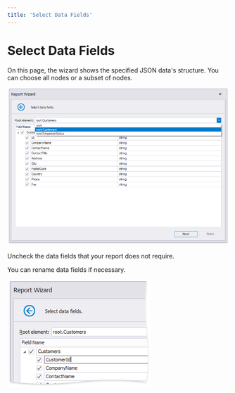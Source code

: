 ```yaml
---
title: 'Select Data Fields'
---
```


# Select Data Fields

On this page, the wizard shows the specified JSON data's structure. You can choose all nodes or a subset of nodes.

![JSON-SelectRootElement](../../../../../../images/eurd-JSON-SelectRootElement.png)

Uncheck the data fields that your report does not require.

You can rename data fields if necessary.

![JSON-EditFieldNames](../../../../../../images/eurd-JSON-EditFieldNames.png)

